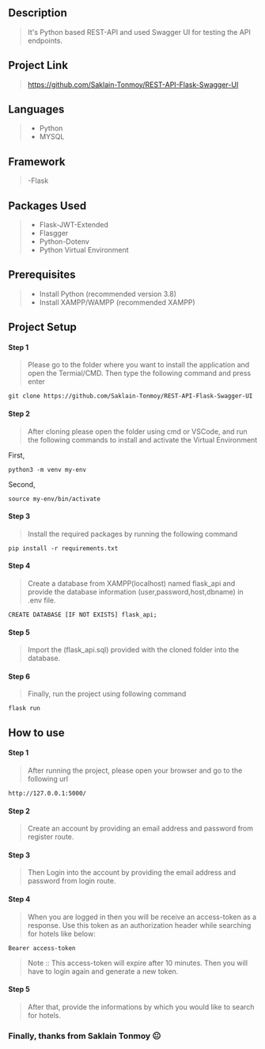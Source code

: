 ## Description
> It's Python based REST-API and used Swagger UI for testing the API endpoints.

## Project Link
> https://github.com/Saklain-Tonmoy/REST-API-Flask-Swagger-UI

## Languages
> - Python
> - MYSQL

## Framework
> -Flask

## Packages Used

> - Flask-JWT-Extended
> - Flasgger
> - Python-Dotenv
> - Python Virtual Environment

## Prerequisites

> - Install Python (recommended version 3.8)
> - Install XAMPP/WAMPP (recommended XAMPP)

## Project Setup
#### Step 1

> Please go to the folder where you want to install the application and open the Termial/CMD. Then type the following command and press enter

```
git clone https://github.com/Saklain-Tonmoy/REST-API-Flask-Swagger-UI
```

#### Step 2
> After cloning please open the folder using cmd or VSCode, and run the following commands to install and activate the Virtual Environment

First,
```
python3 -m venv my-env
```
Second,
```
source my-env/bin/activate
```

#### Step 3
> Install the required packages by running the following command
```
pip install -r requirements.txt
```

#### Step 4
> Create a database from XAMPP(localhost) named flask_api and provide the database information (user,password,host,dbname) in .env file.

```
CREATE DATABASE [IF NOT EXISTS] flask_api;
```

#### Step 5
> Import the (flask_api.sql) provided with the cloned folder into the database.

#### Step 6
> Finally, run the project using following command

```
flask run
```

## How to use
#### Step 1
> After running the project, please open your browser and go to the following url
```
http://127.0.0.1:5000/
```

#### Step 2
> Create an account by providing an email address and password from register route.

#### Step 3
> Then Login into the account by providing the email address and password from login route.

#### Step 4
> When you are logged in then you will be receive an access-token as a response. Use this token as an authorization header while searching for hotels like below:

```
Bearer access-token
```
> Note :: This access-token will expire after 10 minutes. Then you will have to login again and generate a new token.

#### Step 5
> After that, provide the informations by which you would like to search for hotels.



### Finally, thanks from Saklain Tonmoy :neutral_face:
